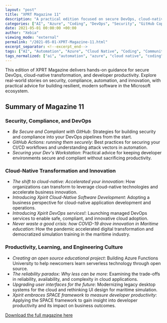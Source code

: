 ```yaml
---
layout: "post"
title: "XPRT Magazine 11"
description: "A practical edition focused on secure DevOps, cloud-native transformation, developer productivity, and resilient architectures. Features real-world security, compliance, and innovation stories from the Microsoft ecosystem."
categories: ["AI", "Azure", "Coding", "DevOps", "Security", "GitHub Copilot"]
date: 2021-05-01 00:00:00 +00:00
author: "Xebia"
viewing_mode: "external"
permalink: "/2021-05-01-XPRT-Magazine-11.html"
excerpt_separator: <!--excerpt_end-->
tags: ["AI", "Automation", "Azure", "Cloud Native", "Coding", "Community", "Compliance", "Developer Productivity", "DevOps", "Digital Transformation", "GitHub Actions", "GitHub Copilot", "Innovation", "Magazines", "Managed Services", "Maritime Education", "Open Source", "Platform Engineering", "Remote Work", "Resilience", "Security", "SPACE Framework", "Team Learning", "UI Modernization", "Xpirit"]
tags_normalized: ["ai", "automation", "azure", "cloud native", "coding", "community", "compliance", "developer productivity", "devops", "digital transformation", "github actions", "github copilot", "innovation", "magazines", "managed services", "maritime education", "open source", "platform engineering", "remote work", "resilience", "security", "space framework", "team learning", "ui modernization", "xpirit"]
---
```


This edition of XPRT Magazine delivers hands-on guidance for secure DevOps, cloud-native transformation, and developer productivity. Explore real-world stories on security, compliance, automation, and innovation, with practical advice for building resilient, modern software in the Microsoft ecosystem.
<!--excerpt_end-->

## Summary of Magazine 11

### Security, Compliance, and DevOps

- *Be Secure and Compliant with GitHub*: Strategies for building security and compliance into your DevOps pipelines from the start.
- *GitHub Actions: running them securely*: Best practices for securing your CI/CD workflows and understanding attack vectors in automation.
- *Securing your Dev's Workstation*: Practical advice for keeping developer environments secure and compliant without sacrificing productivity.

### Cloud-Native Transformation and Innovation

- *The shift to cloud-native: Accelerated your innovation*: How organizations can transform to leverage cloud-native technologies and accelerate business innovation.
- *Introducing Xpirit Cloud-Native Software Development*: Adopting a business perspective for cloud-native application development and operations.
- *Introducing Xpirit DevOps services!*: Launching managed DevOps services to enable safe, compliant, and innovative cloud adoption.
- *Never waste a good crisis: how COVID-19 drove innovation in Maritime education*: How the pandemic accelerated digital transformation and democratized simulation training in the maritime industry.

### Productivity, Learning, and Engineering Culture

- *Creating an open source educational project*: Building Azure Functions University to help newcomers learn serverless technology through open source.
- *The reliability paradox: Why less can be more*: Examining the trade-offs in reliability, availability, and complexity in cloud applications.
- *Upgrading user interfaces for the future*: Modernizing legacy desktop systems for the cloud and rethinking UI design for maritime simulation.
- *Xpirit embraces SPACE framework to measure developer productivity*: Applying the SPACE framework to gain insight into developer productivity and its impact on business outcomes.

[Download the full magazine here](https://xebia.com/media/2025/05/Xpirit_XPRT_magazine_11-final.pdf)
